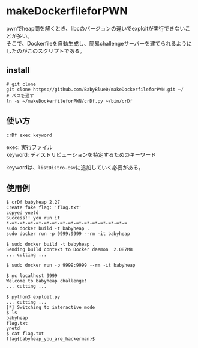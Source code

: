 # makeDockerfileforPWN
pwnでheap問を解くとき、libcのバージョンの違いでexploitが実行できないことが多い。  
そこで、Dockerfileを自動生成し、簡易challengeサーバーを建てられるようにしたのがこのスクリプトである。

## install
```
# git clone
git clone https://github.com/BabyBlue0/makeDockerfileforPWN.git ~/
# パスを通す
ln -s ~/makeDockerfileforPWN/crDf.py ~/bin/crDf
```

## 使い方
```
crDf exec keyword
```
exec: 実行ファイル  
keyword: ディストリビューションを特定するためのキーワード  

keywordは、`listDistro.csv`に追加していく必要がある。

## 使用例
```bash:terminal1
$ crDf babyheap 2.27
Create fake flag: 'flag.txt'
copyed ynetd
Success!! you run it
*-=*-=*-=*-=*-=*-=*-=*-=*-=*-=*-=*-=*-=*-=*-=
sudo docker build -t babyheap .
sudo docker run -p 9999:9999 --rm -it babyheap

$ sudo docker build -t babyheap .
Sending build context to Docker daemon  2.087MB
... cutting ...

$ sudo docker run -p 9999:9999 --rm -it babyheap

```
```bash:terminal2
$ nc localhost 9999
Welcome to babyheap challenge!
... cutting ...

$ python3 exploit.py 
... cutting ...
[*] Switching to interactive mode
$ ls
babyheap
flag.txt
ynetd
$ cat flag.txt
flag{babyheap_you_are_hackerman}$  
```